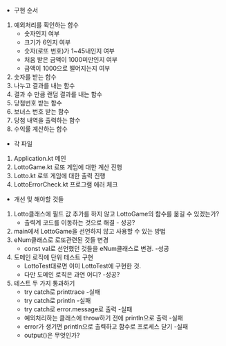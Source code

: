 - 구현 순서

1. 예외처리를 확인하는 함수
    - 숫자인지 여부
    - 크기가 6인지 여부
    - 숫자(로또 번호)가 1~45내인지 여부
    - 처음 받은 금액이 1000미만인지 여부
    - 금액이 1000으로 떨어지는지 여부
2. 숫자를 받는 함수
3. 나누고 결과를 내는 함수
4. 결과 수 만큼 랜덤 결과를 내는 함수
5. 당첨번호 받는 함수
6. 보너스 번호 받는 함수
7. 당첨 내역을 출력하는 함수
8. 수익률 계산하는 함수


- 각 파일

1. Application.kt 메인
2. LottoGame.kt 로또 게임에 대한 계산 진행
3. Lotto.kt 로또 게임에 대한 출력 진행
4. LottoErrorCheck.kt 프로그램 에러 체크


- 개선 및 해야할 것들

1. Lotto클래스에 필드 값 추가를 하지 않고 LottoGame의 함수를 옮길 수 있겠는가?
   - 출력계 코드를 이동하는 것으로 해결 - 성공?
2. main에서 LottoGame을 선언하지 않고 사용할 수 있는 방법
3. eNum클래스로 로또관련된 것들 변경
   - const val로 선언했던 것들을 eNum클래스로 변경. -성공
4. 도메인 로직에 단위 테스트 구현
   - LottoTest대로면 이미 LottoTest에 구현한 것. 
   - 다만 도메인 로직은 과연 어디? -성공?
5. 테스트 두 가지 통과하기
   - try catch로 printtrace -실패 
   - try catch로 println -실패
   - try catch로 error.message로 출력 -실패
   - 예외처리하는 클래스에 throw하기 전에 println으로 출력 -실패
   - error가 생기면 println으로 출력하고 함수로 프로세스 닫기 -실패
   - output()은 무엇인가?
